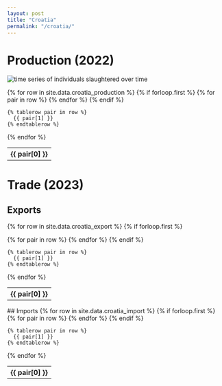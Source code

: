 ```yaml
---
layout: post
title: "Croatia"
permalink: "/croatia/"
---
```

# Production (2022)  
![time series of individuals slaughtered over time](../assets/images/croatia_timeseries.png)


  <table>
  {% for row in site.data.croatia_production %}
    {% if forloop.first %}
    <tr>
      {% for pair in row %}
        <th>{{ pair[0] }}</th>
      {% endfor %}
    </tr>
    {% endif %}
    
    {% tablerow pair in row %}
      {{ pair[1] }}
    {% endtablerow %}
  {% endfor %}
</table>

# Trade (2023)  
## Exports  


  <table>

  {% for row in site.data.croatia_export %}
    {% if forloop.first %}
    <tr>
      {% for pair in row %}
        <th>{{ pair[0] }}</th>
      {% endfor %}
    </tr>
    {% endif %}
    
    {% tablerow pair in row %}
      {{ pair[1] }}
    {% endtablerow %}
  {% endfor %}
</table>
## Imports  

  <table>
  {% for row in site.data.croatia_import %}
    {% if forloop.first %}
    <tr>
      {% for pair in row %}
        <th>{{ pair[0] }}</th>
      {% endfor %}
    </tr>
    {% endif %}
    
    {% tablerow pair in row %}
      {{ pair[1] }}
    {% endtablerow %}
  {% endfor %}
</table>


